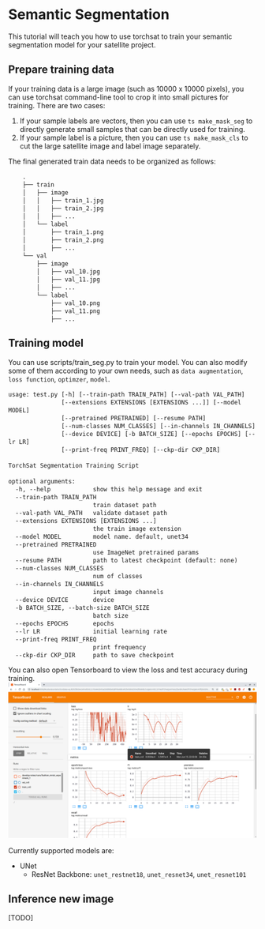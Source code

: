 # Semantic Segmentation
This tutorial will teach you how to use torchsat to train your semantic segmentation model for your satellite project.

## Prepare training data
If your training data is a large image (such as 10000 x 10000 pixels), you can use torchsat command-line tool to crop it into small pictures for training. There are two cases:
1. If your sample labels are vectors, then you can use `ts make_mask_seg` to directly generate small samples that can be directly used for training.
2. If your sample label is a picture, then you can use `ts make_mask_cls` to cut the large satellite image and label image separately.


The final generated train data needs to be organized as follows:
```
    .
    ├── train
    │   ├── image
    │   │   ├── train_1.jpg
    │   │   ├── train_2.jpg
    │   │   ├── ...
    │   └── label
    │       ├── train_1.png
    │       ├── train_2.png
    │       ├── ...
    └── val
        ├── image
        │   ├── val_10.jpg
        │   ├── val_11.jpg
        │   ├── ...
        └── label
            ├── val_10.png
            ├── val_11.png
            ├── ...
```

## Training model
You can use scripts/train_seg.py to train your model. 
You can also modify some of them according to your own needs, such as `data augmentation`, `loss function`, `optimzer`, `model`.

```
usage: test.py [-h] [--train-path TRAIN_PATH] [--val-path VAL_PATH]
               [--extensions EXTENSIONS [EXTENSIONS ...]] [--model MODEL]
               [--pretrained PRETRAINED] [--resume PATH]
               [--num-classes NUM_CLASSES] [--in-channels IN_CHANNELS]
               [--device DEVICE] [-b BATCH_SIZE] [--epochs EPOCHS] [--lr LR]
               [--print-freq PRINT_FREQ] [--ckp-dir CKP_DIR]

TorchSat Segmentation Training Script

optional arguments:
  -h, --help            show this help message and exit
  --train-path TRAIN_PATH
                        train dataset path
  --val-path VAL_PATH   validate dataset path
  --extensions EXTENSIONS [EXTENSIONS ...]
                        the train image extension
  --model MODEL         model name. default, unet34
  --pretrained PRETRAINED
                        use ImageNet pretrained params
  --resume PATH         path to latest checkpoint (default: none)
  --num-classes NUM_CLASSES
                        num of classes
  --in-channels IN_CHANNELS
                        input image channels
  --device DEVICE       device
  -b BATCH_SIZE, --batch-size BATCH_SIZE
                        batch size
  --epochs EPOCHS       epochs
  --lr LR               initial learning rate
  --print-freq PRINT_FREQ
                        print frequency
  --ckp-dir CKP_DIR     path to save checkpoint

```

You can also open Tensorboard to view the loss and test accuracy during training.
![](../_static/img/turotial/tensorboard-segmentation.png)

Currently supported models are:
- UNet
    - ResNet Backbone: `unet_restnet18`, `unet_resnet34`, `unet_resnet101`

## Inference new image
[TODO]